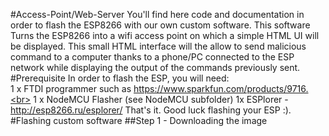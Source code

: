 #Access-Point/Web-Server
You'll find here code and documentation in order to flash the ESP8266 with our own custom software.
This software Turns the ESP8266 into a wifi access point on which a simple HTML UI will be displayed.
This small HTML interface will the allow to send malicious command to a computer thanks to a phone/PC connected to the ESP network while displaying the output of the commands previously sent.
#Prerequisite
In order to flash the ESP, you will need:<br>
1 x FTDI programmer such as https://www.sparkfun.com/products/9716.<br>
1 x NodeMCU Flasher (see NodeMCU subfolder)
1x ESPlorer - http://esp8266.ru/esplorer/
That's it. Good luck flashing your ESP :).
#Flashing custom software
##Step 1 - Downloading the image
